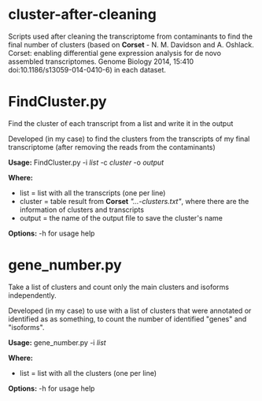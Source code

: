 # cluster-after-cleaning

Scripts used after cleaning the transcriptome from contaminants to find the final number of clusters (based on **Corset** - N. M. Davidson and A. Oshlack. Corset: enabling differential gene expression analysis for de novo assembled transcriptomes. Genome Biology 2014, 15:410 doi:10.1186/s13059-014-0410-6) in each dataset.


# FindCluster.py

Find the cluster of each transcript from a list and write it in the output

Developed (in my case) to find the clusters from the transcripts of my final transcriptome 
(after removing the reads from the contaminants) 

**Usage:**
FindCluster.py -i *list* -c *cluster* -o *output*

**Where:** 
- list = list with all the transcripts (one per line)
- cluster = table result from **Corset** *"...-clusters.txt"*, where there are the information of clusters and transcripts
- output = the name of the output file to save the cluster's name

**Options:**
-h for usage help


# gene_number.py 

Take a list of clusters and count only the main clusters and isoforms independently.

Developed (in my case) to use with a list of clusters that were annotated or identified as
as something, to count the number of identified "genes" and "isoforms".

**Usage:**
gene_number.py -i *list* 

**Where:** 
- list = list with all the clusters (one per line)

**Options:**
-h for usage help

